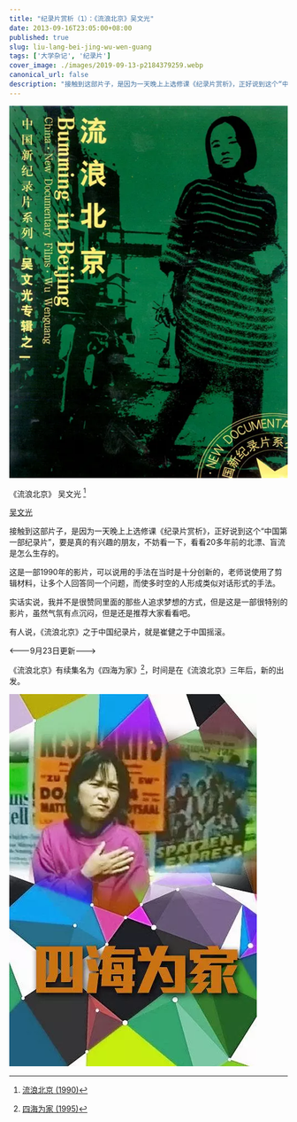 ```yaml
---
title: "纪录片赏析（1）：《流浪北京》吴文光"
date: 2013-09-16T23:05:00+08:00
published: true
slug: liu-lang-bei-jing-wu-wen-guang
tags: ['大学杂记', '纪录片']
cover_image: ./images/2019-09-13-p2184379259.webp
canonical_url: false
description: "接触到这部片子，是因为一天晚上上选修课《纪录片赏析》，正好说到这个“中国第一部纪录片”，要是真的有兴趣的朋友，不妨看一下，看看20多年前的北漂、盲流是怎么生存的。"
---
```




![流浪北京](./images/2019-09-13-p2184379259.webp)

《流浪北京》 吴文光 [^1]

[吴文光](http://v.163.com/special/00853NT7/wwg.html)

接触到这部片子，是因为一天晚上上选修课《纪录片赏析》，正好说到这个“中国第一部纪录片”，要是真的有兴趣的朋友，不妨看一下，看看20多年前的北漂、盲流是怎么生存的。

这是一部1990年的影片，可以说用的手法在当时是十分创新的，老师说使用了剪辑材料，让多个人回答同一个问题，而使多时空的人形成类似对话形式的手法。

实话实说，我并不是很赞同里面的那些人追求梦想的方式，但是这是一部很特别的影片，虽然气氛有点沉闷，但是还是推荐大家看看吧。

有人说，《流浪北京》之于中国纪录片，就是崔健之于中国摇滚。

&lt;---9月23日更新---&gt;

《流浪北京》有续集名为《四海为家》[^2]，时间是在《流浪北京》三年后，新的出发。

![四海为家](./images/2019-09-13-p2388688579.webp)

[^1]: [流浪北京 (1990)](https://movie.douban.com/subject/1461188/)
[^2]: [四海为家 (1995)](http://movie.douban.com/subject/1962949/)